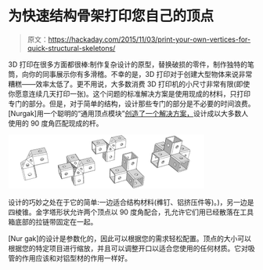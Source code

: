 # 为快速结构骨架打印您自己的顶点

> 原文：<https://hackaday.com/2015/11/03/print-your-own-vertices-for-quick-structural-skeletons/>

3D 打印在很多方面都很棒:制作复杂设计的原型，替换破损的零件，制作独特的笔筒，向你的同事展示你有多滑稽。不幸的是，3D 打印对于创建大型物体来说非常糟糕——效率太低了。更不用说，大多数消费 3D 打印机的小尺寸非常有限(即使你愿意连续几天打印一张)。这个问题的标准解决方案是使用现成的材料，只打印专门的部分。但是，对于简单的结构，设计那些专门的部分是不必要的时间浪费。[Nurgak]用一个聪明的“通用顶点模块”[创造了一个解决方案，](http://www.thingiverse.com/thing:1080119)设计成以大多数人使用的 90 度角匹配现成的杆。

[![uvm_configurations](img/4db88861c91ae9ec49bf47ad8a8d3655.png)](https://hackaday.com/wp-content/uploads/2015/10/uvm_configurations.png)

设计的巧妙之处在于它的简单:一边适合结构材料(榫钉、铝挤压件等)。)，另一边是四棱锥。金字塔形状允许两个顶点以 90 度角配合，孔允许它们用已经散落在工具箱底部的拉链带固定在一起。

[Nur gak]的设计是参数化的，因此可以根据您的需求轻松配置。顶点的大小可以根据您的特定项目进行缩放，并且可以调整开口以适合您使用的任何材质。它对吸管的作用应该和对铝型材的作用一样好。
